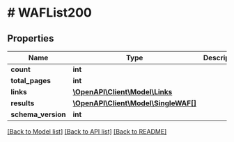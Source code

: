 # # WAFList200

## Properties

Name | Type | Description | Notes
------------ | ------------- | ------------- | -------------
**count** | **int** |  | [optional]
**total_pages** | **int** |  | [optional]
**links** | [**\OpenAPI\Client\Model\Links**](Links.md) |  | [optional]
**results** | [**\OpenAPI\Client\Model\SingleWAF[]**](SingleWAF.md) |  | [optional]
**schema_version** | **int** |  | [optional]

[[Back to Model list]](../../README.md#models) [[Back to API list]](../../README.md#endpoints) [[Back to README]](../../README.md)
